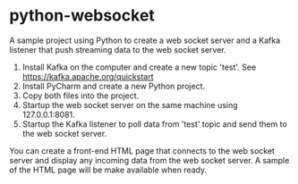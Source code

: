 # python-websocket
A sample project using Python to create a web socket server and a Kafka listener that push streaming data to the web socket server.

1. Install Kafka on the computer and create a new topic 'test'. See https://kafka.apache.org/quickstart
2. Install PyCharm and create a new Python project.
3. Copy both files into the project.
4. Startup the web socket server on the same machine using 127.0.0.1:8081.
5. Startup the Kafka listener to poll data from 'test' topic and send them to the web socket server.

You can create a front-end HTML page that connects to the web socket server and display any incoming data from the web socket server. A sample of the HTML page will be make available when ready.
